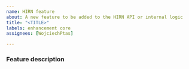 ```yaml
---
name: HIRN feature
about: A new feature to be added to the HIRN API or internal logic
title: "<TITLE>"
labels: enhancement core
assignees: [WojciechPtas]

---
```


### Feature description

<!-- Feature description goes here -->